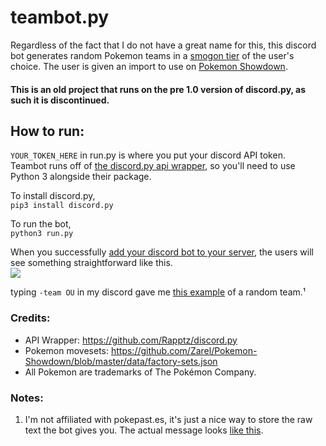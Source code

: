 # teambot.py
Regardless of the fact that I do not have a great name for this, this discord bot generates random Pokemon teams in a [smogon tier](https://bulbapedia.bulbagarden.net/wiki/Tier) of the user's choice. The user is given an import to use on [Pokemon Showdown](https://pokemonshowdown.com/).

#### This is an old project that runs on the pre 1.0 version of discord.py, as such it is discontinued.

## How to run:
`YOUR_TOKEN_HERE` in run.py is where you put your discord API token.  
Teambot runs off of [the discord.py api wrapper](https://github.com/Rapptz/discord.py), so you'll need to use Python 3 alongside their package.

To install discord.py,  
`pip3 install discord.py`

To run the bot,  
`python3 run.py`

When you successfully [add your discord bot to your server](https://github.com/jagrosh/MusicBot/wiki/Adding-Your-Bot-To-Your-Server), the users will see something straightforward like this.  
![](https://i.imgur.com/mcnQUB0.png)

typing `-team OU` in my discord gave me [this example](https://pokepast.es/3a4b534535ff669a) of a random team.¹

### Credits:
* API Wrapper: https://github.com/Rapptz/discord.py
* Pokemon movesets: https://github.com/Zarel/Pokemon-Showdown/blob/master/data/factory-sets.json
* All Pokemon are trademarks of The Pokémon Company.

### Notes:
1. I'm not affiliated with pokepast.es, it's just a nice way to store the raw text the bot gives you. The actual message looks [like this](https://i.imgur.com/MuDaDkk.png).
